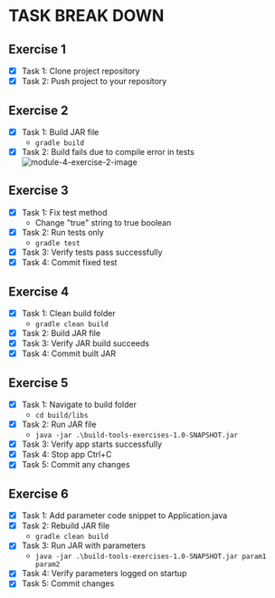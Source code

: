 # TASK BREAK DOWN

## Exercise 1

- [x] Task 1: Clone project repository
- [x] Task 2: Push project to your repository

## Exercise 2

- [x] Task 1: Build JAR file
  - `gradle build`
- [x] Task 2: Build fails due to compile error in tests
  ![module-4-exercise-2-image](https://github.com/karanthakakr04/devops-bootcamp-exercises/assets/17943347/c2006d34-dd14-41bc-82f4-825097acfe2d)

## Exercise 3

- [x] Task 1: Fix test method
  - Change "true" string to true boolean
- [x] Task 2: Run tests only
  - `gradle test`
- [x] Task 3: Verify tests pass successfully
- [x] Task 4: Commit fixed test

## Exercise 4

- [x] Task 1: Clean build folder
  - `gradle clean build`
- [x] Task 2: Build JAR file
- [x] Task 3: Verify JAR build succeeds
- [x] Task 4: Commit built JAR

## Exercise 5

- [x] Task 1: Navigate to build folder
  - `cd build/libs`
- [x] Task 2: Run JAR file
  - `java -jar .\build-tools-exercises-1.0-SNAPSHOT.jar`
- [x] Task 3: Verify app starts successfully
- [x] Task 4: Stop app Ctrl+C
- [x] Task 5: Commit any changes

## Exercise 6

- [x] Task 1: Add parameter code snippet to Application.java
- [x] Task 2: Rebuild JAR file
  - `gradle clean build`
- [x] Task 3: Run JAR with parameters
  - `java -jar .\build-tools-exercises-1.0-SNAPSHOT.jar param1 param2`
- [x] Task 4: Verify parameters logged on startup
- [x] Task 5: Commit changes
